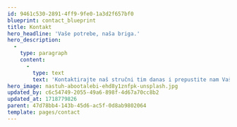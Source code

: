 ```yaml
---
id: 9461c530-2891-4ff9-9fe0-1a3d2f657bf0
blueprint: contact_blueprint
title: Kontakt
hero_headline: 'Vaše potrebe, naša briga.'
hero_description:
  -
    type: paragraph
    content:
      -
        type: text
        text: 'Kontaktirajte naš stručni tim danas i prepustite nam Vaše pravne brige s povjerenjem.'
hero_image: nastuh-abootalebi-ehd8y1znfpk-unsplash.jpg
updated_by: c6c54749-2055-49a6-898f-4d67a70cc8b2
updated_at: 1718779826
parent: 47d78bb4-143b-45d6-ac5f-0d8ab9802064
template: pages/contact
---
```

